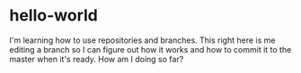 # hello-world

I'm learning how to use repositories and branches. This right here is me editing a branch so I can figure out how it works and how to commit it to the master when it's ready. How am I doing so far?
